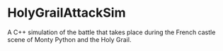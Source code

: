 # HolyGrailAttackSim
A C++ simulation of the battle that takes place during the French castle scene of Monty Python and the Holy Grail.
